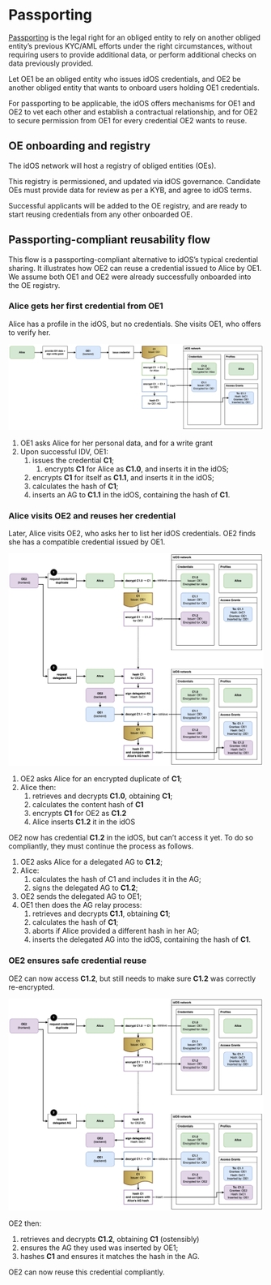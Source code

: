 # Passporting

[Passporting](https://docs.idos.network/compliance/kyc-re-usability/passporting) is the legal right for an obliged entity to rely on another obliged entity’s previous KYC/AML efforts under the right circumstances, without requiring users to provide additional data, or perform additional checks on data previously provided.

Let OE1 be an obliged entity who issues idOS credentials, and OE2 be another obliged entity that wants to onboard users holding OE1 credentials.

For passporting to be applicable, the idOS offers mechanisms for OE1 and OE2 to vet each other and establish a contractual relationship, and for OE2 to secure permission from OE1 for every credential OE2 wants to reuse.

## OE onboarding and registry

The idOS network will host a registry of obliged entities (OEs).

This registry is permissioned, and updated via idOS governance. Candidate OEs must provide data for review as per a KYB, and agree to idOS terms.

Successful applicants will be added to the OE registry, and are ready to start reusing credentials from any other onboarded OE.

## Passporting-compliant reusability flow

This flow is a passporting-compliant alternative to idOS’s typical credential sharing. It illustrates how OE2 can reuse a credential issued to Alice by OE1. We assume both OE1 and OE2 were already successfully onboarded into the OE registry.

### Alice gets her first credential from OE1

Alice has a profile in the idOS, but no credentials. She visits OE1, who offers to verify her.

![passporting flow 1](assets/idos-passporting-1.png)

1. OE1 asks Alice for her personal data, and for a write grant
2. Upon successful IDV, OE1:
    1. issues the credential **C1**;
        1. encrypts **C1** for Alice as **C1.0**, and inserts it in the idOS;
    2. encrypts **C1** for itself as **C1.1**, and inserts it in the idOS;
    3. calculates the hash of **C1**;
    4. inserts an AG to **C1.1** in the idOS, containing the hash of **C1**.

### Alice visits OE2 and reuses her credential

Later, Alice visits OE2, who asks her to list her idOS credentials. OE2 finds she has a compatible credential issued by OE1.


![passporting flow 1](assets/idos-passporting-2.png)

1. OE2 asks Alice for an encrypted duplicate of **C1**;
2. Alice then:
    1. retrieves and decrypts **C1.0**, obtaining **C1**;
    2. calculates the content hash of **C1**
    3. encrypts **C1** for OE2 as **C1.2**
    4. Alice inserts **C1.2** it in the idOS

OE2 now has credential **C1.2** in the idOS, but can’t access it yet. To do so compliantly, they must continue the process as follows.

1. OE2 asks Alice for a delegated AG to **C1.2**;
2. Alice:
    1. calculates the hash of C1 and includes it in the AG;
    2. signs the delegated AG to **C1.2**;
3. OE2 sends the delegated AG to OE1;
4. OE1 then does the AG relay process:
    1. retrieves and decrypts **C1.1**, obtaining **C1**;
    2. calculates the hash of **C1**;
    3. aborts if Alice provided a different hash in her AG;
    4. inserts the delegated AG into the idOS, containing the hash of **C1**.

### OE2 ensures safe credential reuse

OE2 can now access **C1.2**, but still needs to make sure **C1.2** was correctly re-encrypted.

![passporting flow 1](assets/idos-passporting-2.png)

OE2 then:

1. retrieves and decrypts **C1.2**, obtaining **C1** (ostensibly)
2. ensures the AG they used was inserted by OE1;
3. hashes **C1** and ensures it matches the hash in the AG.

OE2 can now reuse this credential compliantly.
